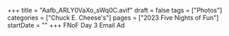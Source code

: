 +++
title = "Aafb_ARLY0VaXo_sWq0C.avif"
draft = false
tags = ["Photos"]
categories = ["Chuck E. Cheese's"]
pages = ["2023 Five Nights of Fun"]
startDate = ""
+++
FNoF Day 3 Email Ad
